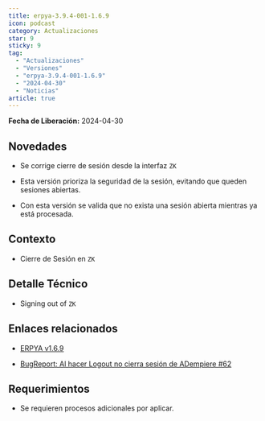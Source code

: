 ```yaml
---
title: erpya-3.9.4-001-1.6.9
icon: podcast
category: Actualizaciones
star: 9
sticky: 9
tag:
  - "Actualizaciones"
  - "Versiones"
  - "erpya-3.9.4-001-1.6.9"
  - "2024-04-30"
  - "Noticias"
article: true
---
```


**Fecha de Liberación:** 2024-04-30

## Novedades

- Se corrige cierre de sesión desde la interfaz `ZK`

- Esta versión prioriza la seguridad de la sesión, evitando que queden sesiones abiertas.
- Con esta versión se valida que no exista una sesión abierta mientras ya está procesada.

## Contexto

- Cierre de Sesión en `ZK`

## Detalle Técnico

- Signing out of `ZK`

## Enlaces relacionados

- [ERPYA v1.6.9](https://github.com/erpya/adempiere_patch_zk/releases/tag/1.6.9)

- [BugReport: Al hacer Logout no cierra sesión de ADempiere #62](https://github.com/erpcya/adempiere/issues/62)

## Requerimientos

- Se requieren procesos adicionales por aplicar.
